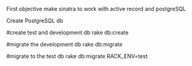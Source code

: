 First objective make sinatra to work with active record and postgreSQL

Create PostgreSQL db

#create test and development db
rake db:create

#migrate the development db
rake db:migrate

#migrate to the test db
rake db:migrate RACK_ENV=test
